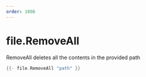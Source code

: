 ```yaml
---
order: 1006
---
```

<!-- Generated by tools/docgen. DO NOT EDIT. -->

# file.RemoveAll

RemoveAll deletes all the contents in the provided path

```go
{{- file.RemoveAll "path" }}
```

